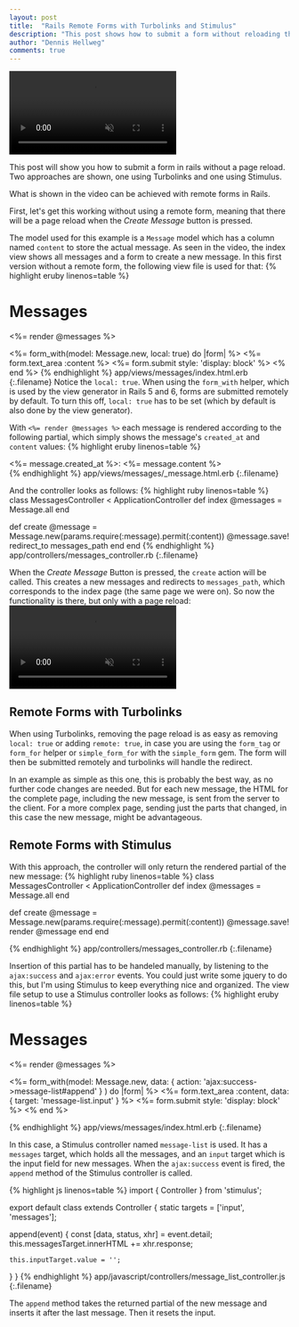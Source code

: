 ```yaml
---
layout: post
title:  "Rails Remote Forms with Turbolinks and Stimulus"
description: "This post shows how to submit a form without reloading the page using either Turbolinks or Stimulus."
author: "Dennis Hellweg"
comments: true
---
```


<video autoplay loop muted playsinline controls class="video-w80">
  <source src="/assets/remoteformsresult.mp4" type="video/mp4">
</video>

This post will show you how to submit a form in rails without a page reload.
Two approaches are shown, one using Turbolinks and one using Stimulus.

What is shown in the video can be achieved with remote forms in Rails.

First, let's get this working without using a remote form, meaning that 
there will be a page reload when the _Create Message_ button is pressed.

The model used for this example is a `Message` model which has a column named 
`content` to store the actual message. As seen in the video, the index view shows 
all messages and a form to create a new message. In this first version without a
remote form, the following view file is used for that:
{% highlight eruby linenos=table %}
<h1>Messages</h1>
<%= render @messages %>

<%= form_with(model: Message.new, local: true) do |form| %>
  <%= form.text_area :content %>
  <%= form.submit style: 'display: block' %>
<% end %>
{% endhighlight %}
app/views/messages/index.html.erb
{:.filename}
Notice the `local: true`. When using the `form_with` helper, which is used by the view generator
in Rails 5 and 6, forms are submitted remotely by default. To turn this off,
`local: true` has to be set (which by default is also done by the view generator).

With `<%= render @messages %>` each message is rendered according to the following partial,
which simply shows the message's `created_at` and `content` values:
{% highlight eruby linenos=table %}
<div>
  <%= message.created_at %>: <%= message.content %>
</div>
{% endhighlight %}
app/views/messages/_message.html.erb
{:.filename}

And the controller looks as follows:
{% highlight ruby linenos=table %}
class MessagesController < ApplicationController
  def index
    @messages = Message.all
  end

  def create
    @message = Message.new(params.require(:message).permit(:content))
    @message.save!
    redirect_to messages_path
  end
end
{% endhighlight %}
app/controllers/messages_controller.rb
{:.filename}

When the _Create Message_ Button is pressed, the `create` action will be called.
This creates a new messages and redirects to `messages_path`, which corresponds to
the index page (the same page we were on). So now the functionality is there, but
only with a page reload:
<video autoplay loop muted playsinline controls class="video-w80">
  <source src="/assets/remoteformsreload.mp4" type="video/mp4">
</video>

## Remote Forms with Turbolinks
When using Turbolinks, removing the page reload is as easy as removing `local: true` or 
adding `remote: true`, in case you are using the `form_tag` or `form_for` helper or `simple_form_for` with the `simple_form` gem.
The form will then be submitted remotely and turbolinks will handle the redirect.

In an example as simple as this one, this is probably the best way, as no further 
code changes are needed. But for each new message, the HTML for the complete page,
including the new message, is sent from the server to the client. For a more
complex page, sending just the parts that changed, in this case the new message,
might be advantageous.


## Remote Forms with Stimulus
With this approach, the controller will only return the rendered partial 
of the new message:
{% highlight ruby linenos=table %}
class MessagesController < ApplicationController
  def index
    @messages = Message.all
  end

  def create
    @message = Message.new(params.require(:message).permit(:content))
    @message.save!
    render @message
  end
end

{% endhighlight %}
app/controllers/messages_controller.rb
{:.filename}

Insertion of this partial has to be handeled manually, by listening to the 
`ajax:success` and `ajax:error` events. You could just write some
jquery to do this, but I'm using Stimulus to keep everything nice and organized.
The view file setup to use a Stimulus controller looks as follows:
{% highlight eruby linenos=table %}
<h1>Messages</h1>

<div data-controller='message-list'>
  <div data-target='message-list.messages'>
    <%= render @messages %>
  </div>

  <%= form_with(model: Message.new,
        data: { action: 'ajax:success->message-list#append' }
      ) do |form| %>
    <%= form.text_area :content, data: { target: 'message-list.input' } %>
    <%= form.submit style: 'display: block' %>
  <% end %>
</div>
{% endhighlight %}
app/views/messages/index.html.erb
{:.filename}

In this case, a Stimulus controller named `message-list` is used. It has a 
`messages` target, which holds all the messages, and an `input` target which is
the input field for new messages. When the `ajax:success` event is fired, the
`append` method of the Stimulus controller is called.

{% highlight js linenos=table %}
import { Controller } from 'stimulus';

export default class extends Controller {
  static targets = ['input', 'messages'];

  append(event) {
    const [data, status, xhr] = event.detail;
    this.messagesTarget.innerHTML += xhr.response;

    this.inputTarget.value = '';
  }
}
{% endhighlight %}
app/javascript/controllers/message_list_controller.js
{:.filename}

The `append` method takes the returned partial of the new message and inserts
it after the last message. Then it resets the input.
